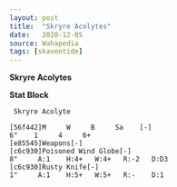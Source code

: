 ```yaml
---
layout: post
title:  "Skryre Acolytes"
date:   2020-12-05
source: Wahapedia
tags: [skaventide]
---
```


**Skryre Acolytes**

**Stat Block**
```
 Skryre Acolyte
```

```
[56f442]M     W     B     Sa    [-]
6"    1     4     6+    
[e85545]Weapons[-]
[c6c930]Poisoned Wind Globe[-]
8"     A:1    H:4+   W:4+   R:-2   D:D3  
[c6c930]Rusty Knife[-]
1"     A:1    H:5+   W:5+   R:-    D:1   
```


